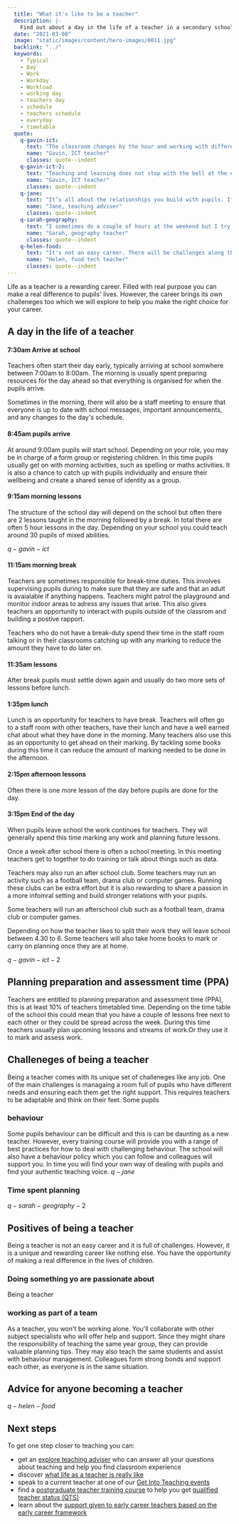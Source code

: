 ```yaml
---
  title: "What it's like to be a teacher"
  description: |-
    Find out about a day in the life of a teacher in a secondary school, including an example of teacher working hours and their day to day routine.
  date: "2021-03-08"
  image: "static/images/content/hero-images/0011.jpg"
  backlink: "../"
  keywords:
    - Typical
    - Day
    - Work
    - Workday
    - Workload
    - working day
    - teachers day
    - schedule
    - teachers schedule
    - everyday
    - timetable
  quote:
    q-gavin-ict:
      text: "The classroom changes by the hour and working with different age ranges and abilities means you have to keep a fresh outlook on your subject in order to create an engaging and positive learning environment. In the course of a normal day, most teachers would deliver lessons to over 100 students with different interests and learning needs."
      name: "Gavin, ICT teacher"
      classes: quote--indent
    q-gavin-ict-2:
      text: "Teaching and learning does not stop with the bell at the end of the school day. Getting involved with extracurricular activities can be extremely rewarding – this is balanced with marking and planning for the next set of lessons"
      name: "Gavin, ICT teacher"
      classes: quote--indent
    q-jane:
      text: "It’s all about the relationships you build with pupils. If they know they’ll ‘get away’ with disruptive learning, they will disrupt learning!"
      name: "Jane, teaching adviser"
      classes: quote--indent
    q-sarah-geography:
      text: "I sometimes do a couple of hours at the weekend but I try to keep my weekends free to make sure I have some real downtime."
      name: "Sarah, geography teacher"
      classes: quote--indent
    q-helen-food:
      text: "It's not an easy career. There will be challenges along the way but persevere and the rewards are amazing. It's my 35th year and every day is still different. Do not expect too much of yourself too soon - 1 day at a time but you will make a difference and you will be remembered."
      name: "Helen, food tech teacher"
      classes: quote--indent
---
```

Life as a teacher is a rewarding career. Filled with real purpose you can make a real difference to pupils' lives. However, the career brings its own challeneges too which we will explore to help you make the right choice for your career.

## A day in the life of a teacher

#### 7:30am Arrive at school

Teachers often start their day early, typically arriving at school somwhere between 7:00am to 8:00am. The morning is usually spent preparing resources for the day ahead so that everything is organised for when the pupils arrive.

Sometimes in the morning, there will also be a staff meeting to ensure that everyone is up to date with school messages, important announcements, and any changes to the day's schedule.

#### 8:45am pupils arrive

At around 9:00am pupils will start school. Depending on your role, you may be in charge of a form group or registering children. In this time pupils usually get on with morning activities, such as spelling or maths activities. It is also a chance to catch up with pupils individually and ensure their wellbeing and create a shared sense of identity as a group.


#### 9:15am morning lessons 
The structure of the school day will depend on the school but often there are 2 lessons taught in the morning followed by a break. In total there are often 5 hour lessons in the day. Depending on your school you could teach around 30 pupils of mixed abilities.

$q-gavin-ict$

#### 11:15am morning break
Teachers are sometimes responsible for break-time duties. This involves supervising pupils during to make sure that they are safe and that an adult is avaialable if anything happens. Teachers might patrol the playground and monitor indoor areas to adress any issues that arise. This also gives teachers an opportunity to interact with pupils outside of the classrom and building a postive rapport. 

Teachers who do not have a break-duty spend their time in the staff room talking or in their classrooms catching up with any marking to reduce the amount they have to do later on.

#### 11:35am lessons 

After break pupils must settle down again and usually do two more sets of lessons before lunch.

#### 1:35pm lunch

Lunch is an opportunity for teachers to have break. Teachers will often go to a staff room with other teachers, have their lunch and have a well earned chat about what they have done in the morning. Many teachers also use this as an opportunity to get ahead on their marking. By tackling some books during this time it can reduce the amount of marking needed to be done in the afternoon.

#### 2:15pm afternoon lessons 

Often there is one more lesson of the day before pupils are done for the day. 

#### 3:15pm End of the day 
When pupils leave school the work continues for teachers. They will generally spend this time marking any work and planning future lessons. 

Once a week after school there is often a school meeting. In this meeting teachers get to together to do training or talk about things such as data. 

Teachers may also run an after school club. Some teachers may run an activity such as a football team, drama club or computer games. Running these clubs can be extra effort but it is also rewarding to share a passion in a more infomral setting and build stronger relations with your pupils. 



Some teachers will run an afterschool club such as a football team, drama club or computer games. 

Depending on how the teacher likes to split their work they will leave school between 4.30 to 6. Some teachers will also take home books to mark or carry on planning once they are at home.

$q-gavin-ict-2$


## Planning preparation and assessment time (PPA)
Teachers are entitled to planning preparation and assessment time (PPA), this is at least 10% of teachers timetabled time. Depending on the time table of the school this could mean that you have a couple of lessons free next to each other or they could be spread across the week. During this time teachers usually plan upcoming lessons and streams of work.Or they use it to mark and assess work.

## Challeneges of being a teacher 
Being a teacher comes with its unique set of challeneges like any job. One of the main challenges is managaing a room full of pupils who have different needs and ensuring each them get the right support. This requires teachers to be adaptable and think on their feet. Some pupils

### behaviour 
Some pupils behaviour can be difficult and this is can be daunting as a new teacher. However, every training course will provide you with a range of best practices for how to deal with challenging behaviour. The school will also have a behaviour policy which you can follow and colleagues will support you. In time you will find your own way of dealing with pupils and find your authentic teaching voice. 
$q-jane$

### Time spent planning

$q-sarah-geography-2$



## Positives of being a teacher 

Being a teacher is not an easy career and it is full of challenges. However, it is a unique and rewarding career like nothing else. You have the opportunity of making a real difference in the lives of children. 
### Doing something yo are passionate about 
Being a teacher 

### working as part of a team 
As a teacher, you won't be working alone. You'll collaborate with other subject specialists who will offer help and support. Since they might share the responsibility of teaching the same year group, they can provide valuable planning tips. They may also teach the same students and assist with behaviour management. Colleagues form strong bonds and support each other, as everyone is in the same situation.


## Advice for anyone becoming a teacher
$q-helen-food$




<section class="clearfix">
  <h2 id="next-steps">Next steps</h2>

<p>To get one step closer to teaching you can:</p> 
  <ul>
    <li>get an <a href="/explore-teaching-advisers">explore teaching adviser</a> who can answer all your questions about teaching and help you find classroom experience</li>
    <li>discover <a href="/life-as-a-teacher">what life as a teacher is really like</a></li>
    <li>speak to a current teacher at one of our <a href="/events/about-get-into-teaching-events">Get Into Teaching events</a></li>
    <li>find a <a href="https://find-teacher-training-courses.service.gov.uk/">postgraduate teacher training course</a> to help you get <a href="/train-to-be-a-teacher/what-is-qts">qualified teacher status (QTS)</a></li>
    <li>learn about the <a href="/life-as-a-teacher/teaching-as-a-career/early-career-teachers">support given to early career teachers based on the early career framework</a></li>
  </ul>
</section>
